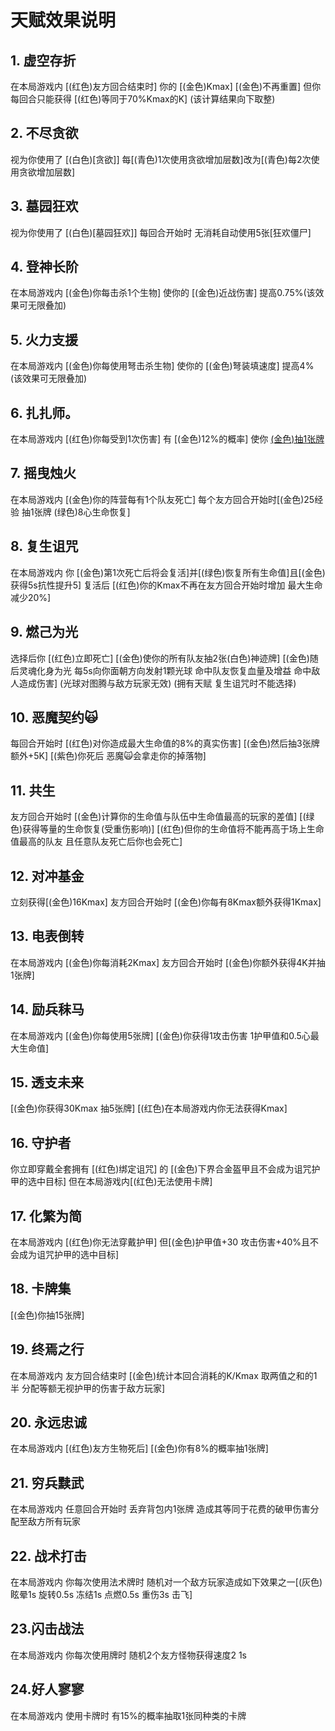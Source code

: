 # 天赋效果说明

## 1. 虚空存折
在本局游戏内 [(红色)友方回合结束时] 你的 [(金色)Kmax] [(金色)不再重置]  但你每回合只能获得 [(红色)等同于70%Kmax的K] (该计算结果向下取整)

## 2. 不尽贪欲
视为你使用了 [(白色)[贪欲]] 每[(青色)1次使用贪欲增加层数]改为[(青色)每2次使用贪欲增加层数]

## 3. 墓园狂欢
视为你使用了 [(白色)[墓园狂欢]] 每回合开始时 无消耗自动使用5张[狂欢僵尸] 

## 4. 登神长阶
在本局游戏内 [(金色)你每击杀1个生物]  使你的 [(金色)近战伤害] 提高0.75%(该效果可无限叠加)

## 5. 火力支援
在本局游戏内  [(金色)你每使用弩击杀生物]  使你的 [(金色)弩装填速度] 提高4%(该效果可无限叠加)

## 6. 扎扎师。
在本局游戏内  [(红色)你每受到1次伤害]  有 [(金色)12%的概率] 使你 [(金色)抽1张牌](每秒最多抽20张)

## 7. 摇曳烛火
在本局游戏内 [(金色)你的阵营每有1个队友死亡] 每个友方回合开始时[(金色)25经验 抽1张牌 (绿色)8心生命恢复]

## 8. 复生诅咒
在本局游戏内 你 [(金色)第1次死亡后将会复活]并[(绿色)恢复所有生命值]且[(金色)获得5s抗性提升5] 复活后 [(红色)你的Kmax不再在友方回合开始时增加 最大生命减少20%]

## 9. 燃己为光
选择后你 [(红色)立即死亡]  [(金色)使你的所有队友抽2张(白色)神迹牌] [(金色)随后灵魂化身为光 每5s向你面朝方向发射1颗光球 命中队友恢复血量及增益 命中敌人造成伤害] (光球对图腾与敌方玩家无效) (拥有天赋 复生诅咒时不能选择)

## 10. 恶魔契约🙀
每回合开始时 [(红色)对你造成最大生命值的8%的真实伤害] [(金色)然后抽3张牌额外+5K]
[(紫色)你死后 恶魔🙀会拿走你的掉落物]

## 11. 共生
友方回合开始时 [(金色)计算你的生命值与队伍中生命值最高的玩家的差值] [(绿色)获得等量的生命恢复(受重伤影响)] [(红色)但你的生命值将不能再高于场上生命值最高的队友 且任意队友死亡后你也会死亡]

## 12. 对冲基金
立刻获得[(金色)16Kmax] 友方回合开始时 [(金色)你每有8Kmax额外获得1Kmax]

## 13. 电表倒转
在本局游戏内  [(金色)你每消耗2Kmax]  友方回合开始时 [(金色)你额外获得4K并抽1张牌]

## 14. 励兵秣马
在本局游戏内  [(金色)你每使用5张牌]  [(金色)你获得1攻击伤害 1护甲值和0.5心最大生命值]

## 15. 透支未来
[(金色)你获得30Kmax 抽5张牌]   [(红色)在本局游戏内你无法获得Kmax]

## 16. 守护者
你立即穿戴全套拥有 [(红色)绑定诅咒] 的 [(金色)下界合金盔甲且不会成为诅咒护甲的选中目标] 但在本局游戏内[(红色)无法使用卡牌]

## 17. 化繁为简
在本局游戏内 [(红色)你无法穿戴护甲] 但[(金色)护甲值+30 攻击伤害+40%且不会成为诅咒护甲的选中目标]

## 18. 卡牌集
[(金色)你抽15张牌]

## 19. 终焉之行
在本局游戏内 友方回合结束时 [(金色)统计本回合消耗的K/Kmax 取两值之和的1半 分配等额无视护甲的伤害于敌方玩家]

## 20. 永远忠诚
在本局游戏内  [(红色)友方生物死后]  [(金色)你有8%的概率抽1张牌]

## 21. 穷兵黩武
在本局游戏内 任意回合开始时 丢弃背包内1张牌 造成其等同于花费的破甲伤害分配至敌方所有玩家

## 22. 战术打击
在本局游戏内 你每次使用法术牌时 随机对一个敌方玩家造成如下效果之一[(灰色)眩晕1s 旋转0.5s 冻结1s 点燃0.5s 重伤3s 击飞]

## 23.闪击战法
在本局游戏内 你每次使用牌时 随机2个友方怪物获得速度2 1s

## 24.好人寥寥
在本局游戏内 使用卡牌时 有15%的概率抽取1张同种类的卡牌
